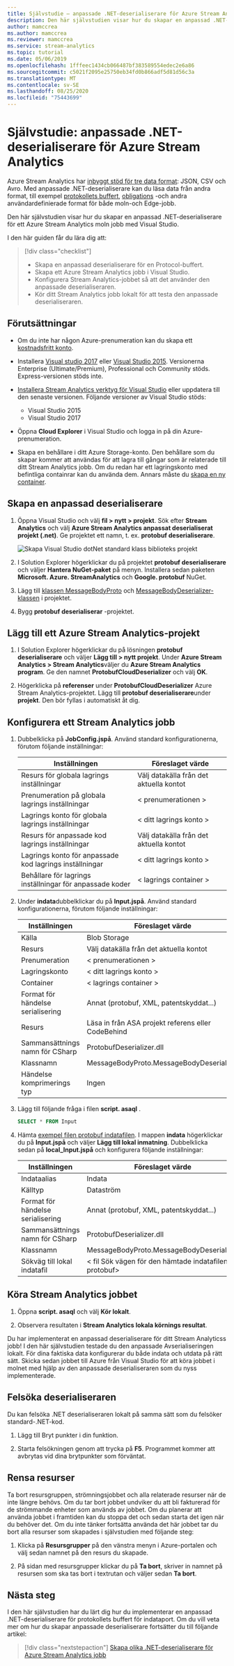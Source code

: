 ```yaml
---
title: Självstudie – anpassade .NET-deserialiserare för Azure Stream Analytics moln jobb
description: Den här självstudien visar hur du skapar en anpassad .NET-deserialiserare för ett Azure Stream Analytics moln jobb med Visual Studio.
author: mamccrea
ms.author: mamccrea
ms.reviewer: mamccrea
ms.service: stream-analytics
ms.topic: tutorial
ms.date: 05/06/2019
ms.openlocfilehash: 1fffeec1434cb066487bf383589554edec2e6a86
ms.sourcegitcommit: c5021f2095e25750eb34fd0b866adf5d81d56c3a
ms.translationtype: MT
ms.contentlocale: sv-SE
ms.lasthandoff: 08/25/2020
ms.locfileid: "75443699"
---
```

# <a name="tutorial-custom-net-deserializers-for-azure-stream-analytics"></a>Självstudie: anpassade .NET-deserialiserare för Azure Stream Analytics

Azure Stream Analytics har [inbyggt stöd för tre data format](stream-analytics-parsing-json.md): JSON, CSV och Avro. Med anpassade .NET-deserialiserare kan du läsa data från andra format, till exempel [protokollets buffert](https://developers.google.com/protocol-buffers/), [obligations](https://github.com/Microsoft/bond) -och andra användardefinierade format för både moln-och Edge-jobb.

Den här självstudien visar hur du skapar en anpassad .NET-deserialiserare för ett Azure Stream Analytics moln jobb med Visual Studio. 

I den här guiden får du lära dig att:

> [!div class="checklist"]
> * Skapa en anpassad deserialiserare för en Protocol-buffert.
> * Skapa ett Azure Stream Analytics jobb i Visual Studio.
> * Konfigurera Stream Analytics-jobbet så att det använder den anpassade deserialiseraren.
> * Kör ditt Stream Analytics jobb lokalt för att testa den anpassade deserialiseraren.

## <a name="prerequisites"></a>Förutsättningar

* Om du inte har någon Azure-prenumeration kan du skapa ett [kostnadsfritt konto](https://azure.microsoft.com/free/?WT.mc_id=A261C142F).

* Installera [Visual studio 2017](https://www.visualstudio.com/downloads/) eller [Visual Studio 2015](https://www.visualstudio.com/vs/older-downloads/). Versionerna Enterprise (Ultimate/Premium), Professional och Community stöds. Express-versionen stöds inte.

* [Installera Stream Analytics verktyg för Visual Studio](stream-analytics-tools-for-visual-studio-install.md) eller uppdatera till den senaste versionen. Följande versioner av Visual Studio stöds:
   * Visual Studio 2015
   * Visual Studio 2017

* Öppna **Cloud Explorer** i Visual Studio och logga in på din Azure-prenumeration.

* Skapa en behållare i ditt Azure Storage-konto.
Den behållare som du skapar kommer att användas för att lagra till gångar som är relaterade till ditt Stream Analytics jobb. Om du redan har ett lagringskonto med befintliga containrar kan du använda dem. Annars måste du [skapa en ny container](../storage/blobs/storage-quickstart-blobs-portal.md).

## <a name="create-a-custom-deserializer"></a>Skapa en anpassad deserialiserare

1. Öppna Visual Studio och välj **fil > nytt > projekt**. Sök efter **Stream Analytics** och välj **Azure Stream Analytics anpassat deserialiserat projekt (.net)**. Ge projektet ett namn, t. ex. **protobuf deserialiserare**.

   ![Skapa Visual Studio dotNet standard klass biblioteks projekt](./media/custom-deserializer/create-dotnet-library-project.png)

2. I Solution Explorer högerklickar du på projektet **protobuf deserialiserare** och väljer **Hantera NuGet-paket** på menyn. Installera sedan paketen **Microsoft. Azure. StreamAnalytics** och **Google. protobuf** NuGet.

3. Lägg till [klassen MessageBodyProto](https://github.com/Azure/azure-stream-analytics/blob/master/CustomDeserializers/Protobuf/MessageBodyProto.cs) och [MessageBodyDeserializer-klassen](https://github.com/Azure/azure-stream-analytics/blob/master/CustomDeserializers/Protobuf/MessageBodyDeserializer.cs) i projektet.

4. Bygg **protobuf deserialiserar** -projektet.

## <a name="add-an-azure-stream-analytics-project"></a>Lägg till ett Azure Stream Analytics-projekt

1. I Solution Explorer högerklickar du på lösningen **protobuf deserialiserare** och väljer **Lägg till > nytt projekt**. Under **Azure Stream Analytics > Stream Analytics**väljer du **Azure Stream Analytics program**. Ge den namnet **ProtobufCloudDeserializer** och välj **OK**. 

2. Högerklicka på **referenser** under **ProtobufCloudDeserializer** Azure Stream Analytics-projektet. Lägg till **protobuf deserialiserare**under **projekt**. Den bör fyllas i automatiskt åt dig.

## <a name="configure-a-stream-analytics-job"></a>Konfigurera ett Stream Analytics jobb

1. Dubbelklicka på **JobConfig.jspå**. Använd standard konfigurationerna, förutom följande inställningar:

   |Inställningen|Föreslaget värde|
   |-------|---------------|
   |Resurs för globala lagrings inställningar|Välj datakälla från det aktuella kontot|
   |Prenumeration på globala lagrings inställningar| < prenumerationen >|
   |Lagrings konto för globala lagrings inställningar| < ditt lagrings konto >|
   |Resurs för anpassade kod lagrings inställningar|Välj datakälla från det aktuella kontot|
   |Lagrings konto för anpassade kod lagrings inställningar|< ditt lagrings konto >|
   |Behållare för lagrings inställningar för anpassade koder|< lagrings container >|

2. Under **indata**dubbelklickar du på **Input.jspå**. Använd standard konfigurationerna, förutom följande inställningar:

   |Inställningen|Föreslaget värde|
   |-------|---------------|
   |Källa|Blob Storage|
   |Resurs|Välj datakälla från det aktuella kontot|
   |Prenumeration|< prenumerationen >|
   |Lagringskonto|< ditt lagrings konto >|
   |Container|< lagrings container >|
   |Format för händelse serialisering|Annat (protobuf, XML, patentskyddat...)|
   |Resurs|Läsa in från ASA projekt referens eller CodeBehind|
   |Sammansättnings namn för CSharp|ProtobufDeserializer.dll|
   |Klassnamn|MessageBodyProto.MessageBodyDeserializer|
   |Händelse komprimerings typ|Ingen|

3. Lägg till följande fråga i filen **script. asaql** .

   ```sql
   SELECT * FROM Input
   ```

4. Hämta [exempel filen protobuf indatafilen](https://github.com/Azure/azure-stream-analytics/blob/master/CustomDeserializers/Protobuf/SimulatedTemperatureEvents.protobuf). I mappen **indata** högerklickar du på **Input.jspå** och väljer **Lägg till lokal inmatning**. Dubbelklicka sedan på **local_Input.jspå** och konfigurera följande inställningar:

   |Inställningen|Föreslaget värde|
   |-------|---------------|
   |Indataalias|Indata|
   |Källtyp|Dataström|
   |Format för händelse serialisering|Annat (protobuf, XML, patentskyddat...)|
   |Sammansättnings namn för CSharp|ProtobufDeserializer.dll|
   |Klassnamn|MessageBodyProto.MessageBodyDeserializer|
   |Sökväg till lokal indatafil|< fil Sök vägen för den hämtade indatafilen för protobuf>|

## <a name="execute-the-stream-analytics-job"></a>Köra Stream Analytics jobbet

1. Öppna **script. asaql** och välj **Kör lokalt**.

2. Observera resultaten i **Stream Analytics lokala körnings resultat**.

Du har implementerat en anpassad deserialiserare för ditt Stream Analyticss jobb! I den här självstudien testade du den anpassade Avserialiseringen lokalt. För dina faktiska data konfigurerar du både indata och utdata på rätt sätt. Skicka sedan jobbet till Azure från Visual Studio för att köra jobbet i molnet med hjälp av den anpassade deserialiseraren som du nyss implementerade.

## <a name="debug-your-deserializer"></a>Felsöka deserialiseraren

Du kan felsöka .NET deserialiseraren lokalt på samma sätt som du felsöker standard-.NET-kod. 

1. Lägg till Bryt punkter i din funktion.

2. Starta felsökningen genom att trycka på **F5**. Programmet kommer att avbrytas vid dina brytpunkter som förväntat.

## <a name="clean-up-resources"></a>Rensa resurser

Ta bort resursgruppen, strömningsjobbet och alla relaterade resurser när de inte längre behövs. Om du tar bort jobbet undviker du att bli fakturerad för de strömmande enheter som används av jobbet. Om du planerar att använda jobbet i framtiden kan du stoppa det och sedan starta det igen när du behöver det. Om du inte tänker fortsätta använda det här jobbet tar du bort alla resurser som skapades i självstudien med följande steg:

1. Klicka på **Resursgrupper** på den vänstra menyn i Azure-portalen och välj sedan namnet på den resurs du skapade.  

2. På sidan med resursgrupper klickar du på **Ta bort**, skriver in namnet på resursen som ska tas bort i textrutan och väljer sedan **Ta bort**.

## <a name="next-steps"></a>Nästa steg

I den här självstudien har du lärt dig hur du implementerar en anpassad .NET-deserialiserare för protokollets buffert för indataport. Om du vill veta mer om hur du skapar anpassade deserialiserare fortsätter du till följande artikel:

> [!div class="nextstepaction"]
> [Skapa olika .NET-deserialiserare för Azure Stream Analytics jobb](custom-deserializer-examples.md)
